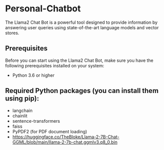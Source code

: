 # Personal-Chatbot
The Llama2 Chat Bot is a powerful tool designed to provide information by answering user queries using state-of-the-art language models and vector stores.
## Prerequisites
Before you can start using the Llama2 Chat Bot, make sure you have the following prerequisites installed on your system:

- Python 3.6 or higher
## Required Python packages (you can install them using pip):
- langchain
- chainlit
- sentence-transformers
- faiss
- PyPDF2 (for PDF document loading)
- https://huggingface.co/TheBloke/Llama-2-7B-Chat-GGML/blob/main/llama-2-7b-chat.ggmlv3.q8_0.bin
